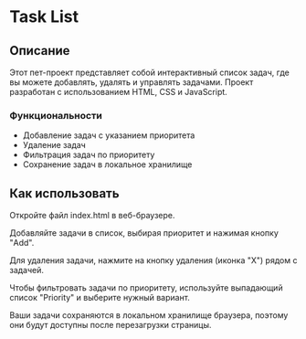 # Task List

## Описание

Этот пет-проект представляет собой интерактивный список задач, где вы можете добавлять, удалять и управлять задачами. Проект разработан с использованием HTML, CSS и JavaScript.

### Функциональности

- Добавление задач с указанием приоритета
- Удаление задач
- Фильтрация задач по приоритету
- Сохранение задач в локальное хранилище

## Как использовать

Откройте файл index.html в веб-браузере.

Добавляйте задачи в список, выбирая приоритет и нажимая кнопку "Add".

Для удаления задачи, нажмите на кнопку удаления (иконка "X") рядом с задачей.

Чтобы фильтровать задачи по приоритету, используйте выпадающий список "Priority" и выберите нужный вариант.

Ваши задачи сохраняются в локальном хранилище браузера, поэтому они будут доступны после перезагрузки страницы.
